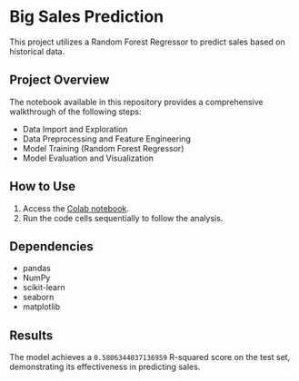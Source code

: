 # Big Sales Prediction

This project utilizes a Random Forest Regressor to predict sales based on historical data. 

## Project Overview

The notebook available in this repository provides a comprehensive walkthrough of the following steps:

- Data Import and Exploration
- Data Preprocessing and Feature Engineering
- Model Training (Random Forest Regressor)
- Model Evaluation and Visualization

## How to Use

1. Access the [Colab notebook](https://colab.research.google.com/drive/1uIM7_kLR5fgRsUod2XFplICEMzkR5H6d?usp=sharing).
2. Run the code cells sequentially to follow the analysis.

## Dependencies

- pandas
- NumPy
- scikit-learn
- seaborn
- matplotlib

## Results

The model achieves a `0.5806344037136959` R-squared score on the test set, demonstrating its effectiveness in predicting sales.
